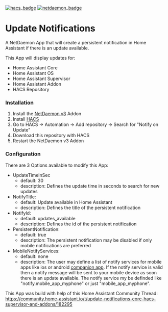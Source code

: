 [![hacs_badge](https://img.shields.io/badge/HACS-Default-41BDF5.svg)](https://github.com/hacs/integration)
[![netdaemon_badge](https://img.shields.io/badge/NetDaemon-v3-pink)](https://netdaemon.xyz/docs/v3)

# Update Notifications
A NetDaemon App that will create a persistent notification in Home Assistant if there is an update available.  
  
  
This App will display updates for:  
- Home Assistant Core
- Home Assistant OS
- Home Assistant Supervisor
- Home Assistant Addon
- HACS Repository
  
### Installation
1. Install the [NetDaemon v3](https://netdaemon.xyz/docs/v3/started/installation) Addon
2. Install [HACS](https://hacs.xyz/docs/setup/download)
2. Go to HACS -> Automation -> Add repository -> Search for "Notify on Update"
3. Download this repository with HACS
4. Restart the NetDaemon v3 Addon

### Configuration  
There are 3 Options available to modify this App:  
- UpdateTimeInSec
  - default: 30
  - description: Defines the update time in seconds to search for new updates
- NotifyTitle:
  - default: Update available in Home Assistant
  - description: Defines the title of the persistent notification
- NotifyId:
  - default: updates_available
  - description: Defines the id of the persistent notification
- PersistentNotification:
  - default: true
  - description: The persistent notification may be disabled if only mobile notifications are preferred
- MobileNotifyServices:
  - default: none
  - description: The user may define a list of notify services for mobile apps like ios or android [companion app](https://companion.home-assistant.io/).
                 If the notify service is valid then a notify message will be sent to your mobile device as soon there is an update available.
                 The notify service my be definded like "notify.mobile_app_myphone" or just "mobile_app_myphone".
  
This App was build with help of this Home Assistant Community Thread:  
https://community.home-assistant.io/t/update-notifications-core-hacs-supervisor-and-addons/182295
